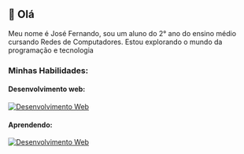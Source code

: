 ## 👋 Olá

Meu nome é José Fernando, sou um aluno do 2° ano do ensino médio cursando Redes de Computadores.
Estou explorando o mundo da programação e tecnologia


### Minhas Habilidades:

#### Desenvolvimento web:
[![Desenvolvimento Web](https://skillicons.dev/icons?i=html,css,js,ts,react,nodejs)](https://skillicons.dev)

#### Aprendendo: 
[![Desenvolvimento Web](https://skillicons.dev/icons?i=c,cpp,asm)](https://skillicons.dev)
